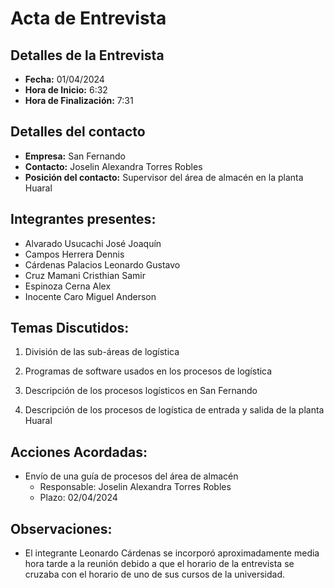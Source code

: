 # Acta de Entrevista

## Detalles de la Entrevista

- **Fecha:** 01/04/2024
- **Hora de Inicio:** 6:32
- **Hora de Finalización:** 7:31

## Detalles del contacto

- **Empresa:** San Fernando
- **Contacto:** Joselin Alexandra Torres Robles
- **Posición del contacto:** Supervisor del área de almacén en la planta Huaral

## Integrantes presentes:

- Alvarado Usucachi José Joaquín
- Campos Herrera Dennis
- Cárdenas Palacios Leonardo Gustavo
- Cruz Mamani Cristhian Samir
- Espinoza Cerna Alex
- Inocente Caro Miguel Anderson

## Temas Discutidos:

1. División de las sub-áreas de logística
   
2. Programas de software usados en los procesos de logística

3. Descripción de los procesos logísticos en San Fernando
   
4. Descripción de los procesos de logística de entrada y salida de la planta Huaral
   
## Acciones Acordadas:

- Envío de una guía de procesos del área de almacén
  - Responsable: Joselin Alexandra Torres Robles
  - Plazo: 02/04/2024

## Observaciones:

- El integrante Leonardo Cárdenas se incorporó aproximadamente media hora tarde a la reunión debido a que el horario de la entrevista se cruzaba con el horario de uno de sus cursos de la universidad.
